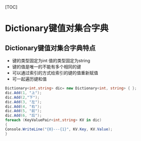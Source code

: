 [TOC]
# Dictionary键值对集合字典
## Dictionary键值对集合字典特点
* 键的类型固定为int 值的类型固定为string 
* 键的值是唯一的不能有多个相同的键
* 可以通过索引的方式给索引的键的值重新赋值
* 可一起遍历键和值
``` c#
Dictionary<int,string> dic= new Dictionary<int, string> { };
dic.Add(1, "上");
dic.Add(2,"下");
dic.Add(3, "左");
dic.Add(4, "右");
dic.Add(5, "前");
dic.Add(6, "后");
foreach (KeyValuePair<int,string> KV in dic)
{
Console.WriteLine("{0}---{1}", KV.Key, KV.Value);
}
```
